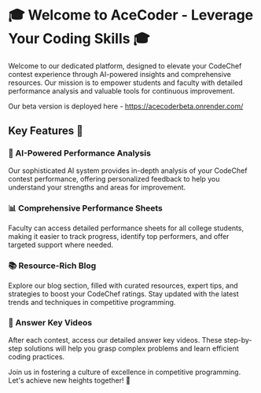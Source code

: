 # 🎓 Welcome to AceCoder - Leverage Your Coding Skills 🎓

Welcome to our dedicated platform, designed to elevate your CodeChef contest experience through AI-powered insights and comprehensive resources. Our mission is to empower students and faculty with detailed performance analysis and valuable tools for continuous improvement.

Our beta version is deployed here - https://acecoderbeta.onrender.com/

## Key Features 🌟

### 🤖 AI-Powered Performance Analysis
Our sophisticated AI system provides in-depth analysis of your CodeChef contest performance, offering personalized feedback to help you understand your strengths and areas for improvement.

### 📊 Comprehensive Performance Sheets
Faculty can access detailed performance sheets for all college students, making it easier to track progress, identify top performers, and offer targeted support where needed.

### 📚 Resource-Rich Blog
Explore our blog section, filled with curated resources, expert tips, and strategies to boost your CodeChef ratings. Stay updated with the latest trends and techniques in competitive programming.

### 🎥 Answer Key Videos
After each contest, access our detailed answer key videos. These step-by-step solutions will help you grasp complex problems and learn efficient coding practices.

Join us in fostering a culture of excellence in competitive programming. Let's achieve new heights together! 🚀
